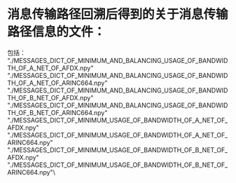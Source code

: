 # 消息传输路径回溯后得到的关于消息传输路径信息的文件：
包括：\
"./MESSAGES_DICT_OF_MINIMUM_AND_BALANCING_USAGE_OF_BANDWIDTH_OF_A_NET_OF_AFDX.npy"\
"./MESSAGES_DICT_OF_MINIMUM_AND_BALANCING_USAGE_OF_BANDWIDTH_OF_A_NET_OF_ARINC664.npy"\
"./MESSAGES_DICT_OF_MINIMUM_AND_BALANCING_USAGE_OF_BANDWIDTH_OF_B_NET_OF_AFDX.npy"\
"./MESSAGES_DICT_OF_MINIMUM_AND_BALANCING_USAGE_OF_BANDWIDTH_OF_B_NET_OF_ARINC664.npy"\
"./MESSAGES_DICT_OF_MINIMUM_USAGE_OF_BANDWIDTH_OF_A_NET_OF_AFDX.npy"\
"./MESSAGES_DICT_OF_MINIMUM_USAGE_OF_BANDWIDTH_OF_A_NET_OF_ARINC664.npy"\
"./MESSAGES_DICT_OF_MINIMUM_USAGE_OF_BANDWIDTH_OF_B_NET_OF_AFDX.npy"\
"./MESSAGES_DICT_OF_MINIMUM_USAGE_OF_BANDWIDTH_OF_B_NET_OF_ARINC664.npy"\

